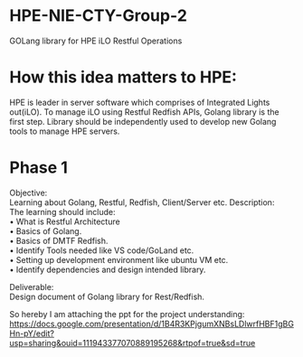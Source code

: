 # HPE-NIE-CTY-Group-2
GOLang library for HPE iLO Restful Operations

# How this idea matters to HPE: <br>
HPE is leader in server software which comprises of Integrated Lights out(iLO).  To manage iLO using Restful Redfish APIs, Golang library is the first step. Library should be independently used to develop new Golang tools to manage HPE servers.

# Phase 1
Objective:<br> Learning about Golang, Restful, Redfish, Client/Server etc.
Description:<br> 
The learning should include:<br>
•	What is Restful Architecture<br>
•	Basics of Golang.<br>
•	Basics of DMTF Redfish.<br>
•	Identify Tools needed like VS code/GoLand etc.<br>
•	Setting up development environment like ubuntu VM etc.<br>
•	Identify dependencies and design intended library.<br>

Deliverable:<br> Design document of Golang library for Rest/Redfish.<br>

So hereby I am attaching the ppt for the project understanding:<br> https://docs.google.com/presentation/d/1B4R3KPjgumXNBsLDlwrfHBF1gBGHn-pY/edit?usp=sharing&ouid=111943377070889195268&rtpof=true&sd=true
